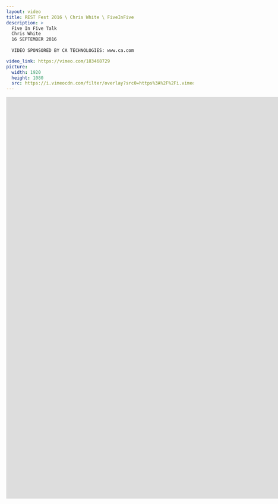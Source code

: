 ```yaml
---
layout: video
title: REST Fest 2016 \ Chris White \ FiveInFive
description: >
  Five In Five Talk
  Chris White
  16 SEPTEMBER 2016
  
  VIDEO SPONSORED BY CA TECHNOLOGIES: www.ca.com

video_link: https://vimeo.com/183468729
picture:
  width: 1920
  height: 1080
  src: https://i.vimeocdn.com/filter/overlay?src0=https%3A%2F%2Fi.vimeocdn.com%2Fvideo%2F592681974_1920x1080.jpg&src1=http%3A%2F%2Ff.vimeocdn.com%2Fp%2Fimages%2Fcrawler_play.png
---
```

<iframe src="https://player.vimeo.com/video/183468729?title=0&byline=0&portrait=0&badge=0&autopause=0&player_id=0" width="1920" height="1080" frameborder="0" title="REST Fest 2016 \ Chris White \ FiveInFive" webkitallowfullscreen mozallowfullscreen allowfullscreen></iframe>